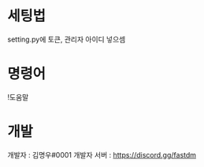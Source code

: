 # 세팅법
setting.py에 토큰, 관리자 아이디 넣으셈

# 명령어
!도움말

# 개발
개발자 : 김명우#0001
개발자 서버 : https://discord.gg/fastdm
